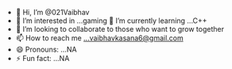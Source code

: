 - 👋 Hi, I’m @021Vaibhav
- 👀 I’m interested in ...gaming
  🌱 I’m currently learning ...C++
- 💞️ I’m looking to collaborate to those who want to grow together 
- 📫 How to reach me ...vaibhavkasana6@gmail.com
- 😄 Pronouns: ...NA
- ⚡ Fun fact: ...NA

<!---
021Vaibhav/021Vaibhav is a ✨ special ✨ repository because its `README.md` (this file) appears on your GitHub profile.
You can click the Preview link to take a look at your changes.
--->
